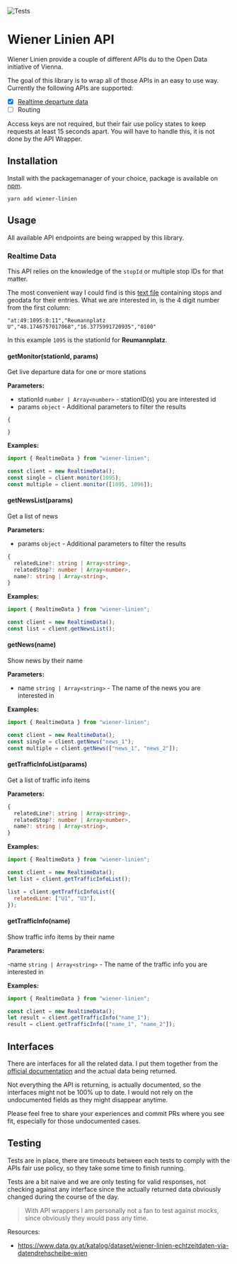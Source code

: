 ![Tests](https://github.com/stylesuxx/wiener-linien/actions/workflows/test.yaml/badge.svg)

# Wiener Linien API

Wiener Linien provide a couple of different APIs du to the Open Data initiative of Vienna.

The goal of this library is to wrap all of those APIs in an easy to use way. Currently the following APIs are supported:

- [x] [Realtime departure data](https://www.wienerlinien.at/ogd_realtime/doku/ogd/wienerlinien-echtzeitdaten-dokumentation.pdf)
- [ ] Routing

Access keys are not required, but their fair use policy states to keep requests at least 15 seconds apart. You will have to handle this, it is not done by the API Wrapper.

## Installation

Install with the packagemanager of your choice, package is available on [npm](https://www.npmjs.com/package/wiener-linien).

```
yarn add wiener-linien
```

## Usage

All available API endpoints are being wrapped by this library.

### Realtime Data

This API relies on the knowledge of the `stopId` or multiple stop IDs for that matter.

The most convenient way I could find is this [text file](http://www.wienerlinien.at/ogd_realtime/doku/ogd/gtfs/stops.txt) containing stops and geodata for their entries. What we are interested in, is the 4 digit number from the first column:

```
"at:49:1095:0:11","Reumannplatz U","48.1746757017068","16.3775991720935","0100"
```

In this example `1095` is the stationId for **Reumannplatz**.

#### getMonitor(stationId, params)

Get live departure data for one or more stations

**Parameters:**

- stationId `number | Array<number>` - stationID(s) you are interested id
- params `object` - Additional parameters to filter the results

```
{

}
```

**Examples:**

```javascript
import { RealtimeData } from "wiener-linien";

const client = new RealtimeData();
const single = client.monitor(1095);
const multiple = client.monitor([1095, 1096]);
```

#### getNewsList(params)

Get a list of news

**Parameters:**

- params `object` - Additional parameters to filter the results

```typescript
{
  relatedLine?: string | Array<string>,
  relatedStop?: number | Array<number>,
  name?: string | Array<string>,
}
```

**Examples:**

```javascript
import { RealtimeData } from "wiener-linien";

const client = new RealtimeData();
const list = client.getNewsList();
```

#### getNews(name)

Show news by their name

**Parameters:**

- name `string | Array<string>` - The name of the news you are interested in

**Examples:**

```javascript
import { RealtimeData } from "wiener-linien";

const client = new RealtimeData();
const single = client.getNews("news_1");
const multiple = client.getNews(["news_1", "news_2"]);
```

#### getTrafficInfoList(params)

Get a list of traffic info items

**Parameters:**

```typescript
{
  relatedLine?: string | Array<string>,
  relatedStop?: number | Array<number>,
  name?: string | Array<string>,
}
```

**Examples:**

```javascript
import { RealtimeData } from "wiener-linien";

const client = new RealtimeData();
let list = client.getTrafficInfoList();

list = client.getTrafficInfoList({
  relatedLine: ["U1", "U3"],
});
```

#### getTrafficInfo(name)

Show traffic info items by their name

**Parameters:**

-name `string | Array<string>` - The name of the traffic info you are interested in

**Examples:**

```javascript
import { RealtimeData } from "wiener-linien";

const client = new RealtimeData();
let result = client.getTrafficInfo("name_1");
result = client.getTrafficInfo(["name_1", "name_2"]);
```

## Interfaces

There are interfaces for all the related data. I put them together from the [official documentation](https://www.wienerlinien.at/ogd_realtime/doku/ogd/wienerlinien-echtzeitdaten-dokumentation.pdf) and the actual data being returned.

Not everything the API is returning, is actually documented, so the interfaces might not be 100% up to date. I would not rely on the undocumented fields as they might disappear anytime.

Please feel free to share your experiences and commit PRs where you see fit, especially for those undocumented cases.

## Testing

Tests are in place, there are timeouts between each tests to comply with the APIs fair use policy, so they take some time to finish running.

Tests are a bit naive and we are only testing for valid responses, not checking against any interface since the actually returned data obviously changed during the course of the day.

> With API wrappers I am personally not a fan to test against mocks, since obviously they would pass any time.

Resources:

- https://www.data.gv.at/katalog/dataset/wiener-linien-echtzeitdaten-via-datendrehscheibe-wien

